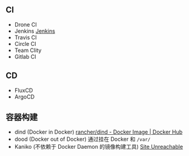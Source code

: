 ## CI
- Drone CI
- Jenkins  [Jenkins](https://www.jenkins.io/zh/)
- Travis CI
- Circle CI
- Team CIity
- Gitlab CI


## CD
- FluxCD
- ArgoCD

## 容器构建

- dind (Docker in Docker) [rancher/dind - Docker Image | Docker Hub](https://hub.docker.com/r/rancher/dind)
- dood (Docker out of Docker) 通过挂在 Docker 和 `/var/`
- Kaniko (不依赖于 Docker Daemon 的镜像构建工具) [Site Unreachable](https://github.com/GoogleContainerTools/kaniko)